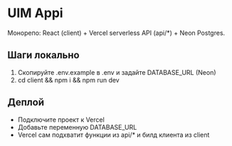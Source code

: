 ﻿# UIM Appi

Монорепо: React (client) + Vercel serverless API (api/*) + Neon Postgres.

## Шаги локально
1) Скопируйте .env.example в .env и задайте DATABASE_URL (Neon)
2) cd client && npm i && npm run dev

## Деплой
- Подключите проект к Vercel
- Добавьте переменную DATABASE_URL
- Vercel сам подхватит функции из api/* и билд клиента из client

